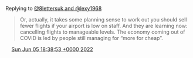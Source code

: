 Replying to [@8lettersuk and @lexy1968](https://twitter.com/8lettersuk/status/1533168163906539521)

> Or, actually, it takes some planning sense to work out you should sell fewer flights if your airport is low on staff\. And they are learning now: cancelling flights to manageable levels\. The economy coming out of COVID is led by people still managing for “more for cheap”\.

<img src="../../media/tweet.ico" width="12" /> [Sun Jun 05 18:38:53 +0000 2022](https://twitter.com/DromerDenker/status/1533518739957764096)